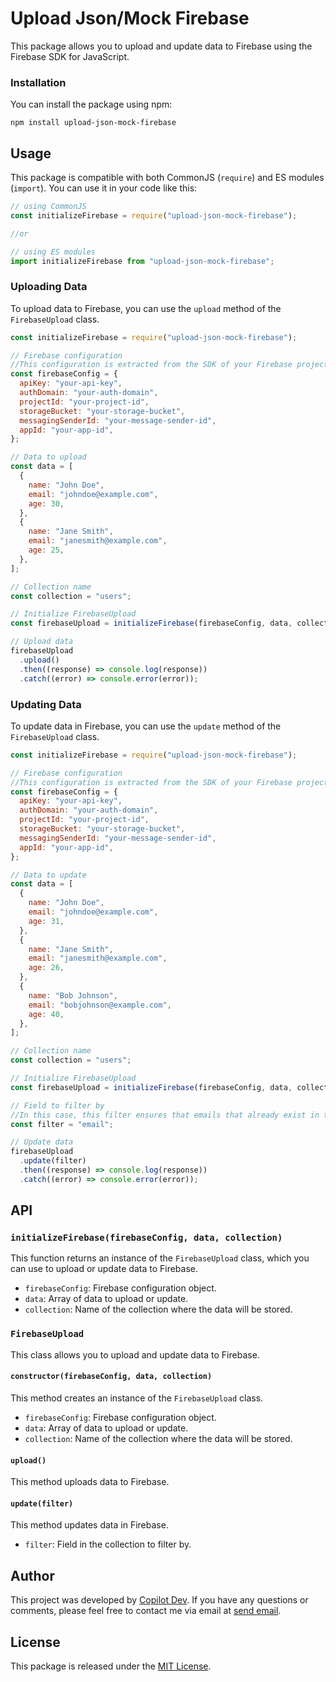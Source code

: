 # Upload Json/Mock Firebase

This package allows you to upload and update data to Firebase using the Firebase SDK for JavaScript.

### Installation

You can install the package using npm:

```
npm install upload-json-mock-firebase
```

## Usage

This package is compatible with both CommonJS (`require`) and ES modules (`import`). You can use it in your code like this:

```js
// using CommonJS
const initializeFirebase = require("upload-json-mock-firebase");

//or

// using ES modules
import initializeFirebase from "upload-json-mock-firebase";
```

### Uploading Data

To upload data to Firebase, you can use the `upload` method of the `FirebaseUpload` class.

```js
const initializeFirebase = require("upload-json-mock-firebase");

// Firebase configuration
//This configuration is extracted from the SDK of your Firebase project.
const firebaseConfig = {
  apiKey: "your-api-key",
  authDomain: "your-auth-domain",
  projectId: "your-project-id",
  storageBucket: "your-storage-bucket",
  messagingSenderId: "your-message-sender-id",
  appId: "your-app-id",
};

// Data to upload
const data = [
  {
    name: "John Doe",
    email: "johndoe@example.com",
    age: 30,
  },
  {
    name: "Jane Smith",
    email: "janesmith@example.com",
    age: 25,
  },
];

// Collection name
const collection = "users";

// Initialize FirebaseUpload
const firebaseUpload = initializeFirebase(firebaseConfig, data, collection);

// Upload data
firebaseUpload
  .upload()
  .then((response) => console.log(response))
  .catch((error) => console.error(error));
```

### Updating Data

To update data in Firebase, you can use the `update` method of the `FirebaseUpload` class.

```js
const initializeFirebase = require("upload-json-mock-firebase");

// Firebase configuration
//This configuration is extracted from the SDK of your Firebase project.
const firebaseConfig = {
  apiKey: "your-api-key",
  authDomain: "your-auth-domain",
  projectId: "your-project-id",
  storageBucket: "your-storage-bucket",
  messagingSenderId: "your-message-sender-id",
  appId: "your-app-id",
};

// Data to update
const data = [
  {
    name: "John Doe",
    email: "johndoe@example.com",
    age: 31,
  },
  {
    name: "Jane Smith",
    email: "janesmith@example.com",
    age: 26,
  },
  {
    name: "Bob Johnson",
    email: "bobjohnson@example.com",
    age: 40,
  },
];

// Collection name
const collection = "users";

// Initialize FirebaseUpload
const firebaseUpload = initializeFirebase(firebaseConfig, data, collection);

// Field to filter by
//In this case, this filter ensures that emails that already exist in the database are not uploaded again.
const filter = "email";

// Update data
firebaseUpload
  .update(filter)
  .then((response) => console.log(response))
  .catch((error) => console.error(error));
```

## API

### `initializeFirebase(firebaseConfig, data, collection)`

This function returns an instance of the `FirebaseUpload` class, which you can use to upload or update data to Firebase.

- `firebaseConfig`: Firebase configuration object.
- `data`: Array of data to upload or update.
- `collection`: Name of the collection where the data will be stored.

### `FirebaseUpload`

This class allows you to upload and update data to Firebase.

#### `constructor(firebaseConfig, data, collection)`

This method creates an instance of the `FirebaseUpload` class.

- `firebaseConfig`: Firebase configuration object.
- `data`: Array of data to upload or update.
- `collection`: Name of the collection where the data will be stored.

#### `upload()`

This method uploads data to Firebase.

#### `update(filter)`

This method updates data in Firebase.

- `filter`: Field in the collection to filter by.

## Author

This project was developed by [Copilot Dev](https://github.com/EfimeroM). If you have any questions or comments, please feel free to contact me via email at [send email](mailto:copilot.dev.info@gmail.com).

## License

This package is released under the [MIT License](https://opensource.org/licenses/MIT).
